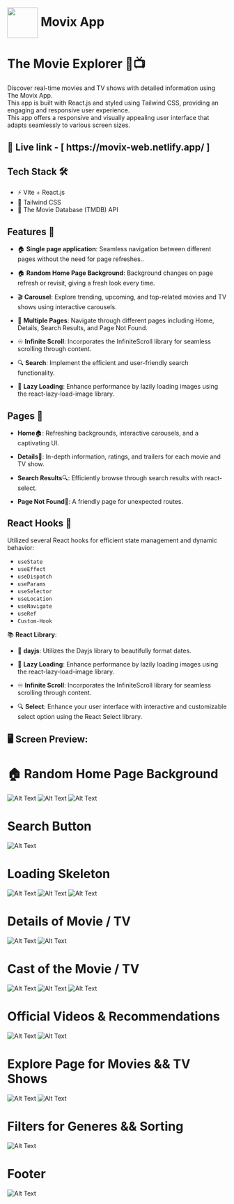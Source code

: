 
# <img  align="center" width= 70px  src="https://raw.githubusercontent.com/aniruddha-gade/Movix-app/main/src/assets/movix-logo.png">  Movix App

# The Movie Explorer 🍿📺

Discover real-time movies and TV shows with detailed information using The Movix App. <br/>
This app is built with React.js and styled using Tailwind CSS, providing an engaging and responsive user experience.  <br/>
This app offers a responsive and visually appealing user interface that adapts seamlessly to various screen sizes.



<h2>🔗 Live link - [  https://movix-web.netlify.app/  ]</h2>

## Tech Stack 🛠️

- ⚡ Vite + React.js
- 🎨 Tailwind CSS
- 🎥 The Movie Database (TMDB) API


## Features 🌟

- 🏠 **Single page application**: Seamless navigation between different pages without the need for page refreshes..
  
- 🏠 **Random Home Page Background**: Background changes on page refresh or revisit, giving a fresh look every time.
  
- 🎬 **Carousel**: Explore trending, upcoming, and top-related movies and TV shows using interactive carousels.
  
- 📄 **Multiple Pages**: Navigate through different pages including Home, Details, Search Results, and Page Not Found.
  
- ♾️ **Infinite Scroll**: Incorporates the InfiniteScroll library for seamless scrolling through content.
  
- 🔍 **Search**: Implement the efficient and user-friendly search functionality.
  
- 🚀 **Lazy Loading**: Enhance performance by lazily loading images using the react-lazy-load-image library.



  
## Pages 📑

- **Home**🏠: Refreshing backgrounds, interactive carousels, and a captivating UI.

- **Details**🎥: In-depth information, ratings, and trailers for each movie and TV show.

- **Search Results**🔍: Efficiently browse through search results with react-select.

- **Page Not Found**🚫: A friendly page for unexpected routes.


## React Hooks 🎣

Utilized several React hooks for efficient state management and dynamic behavior:

- `useState`
- `useEffect`
- `useDispatch`
- `useParams`
- `useSelector`
- `useLocation`
- `useNavigate`
- `useRef`
- `Custom-Hook`


📚 **React Library**:

- 📅 **dayjs**: Utilizes the Dayjs library to beautifully format dates.

- 🚀 **Lazy Loading**: Enhance performance by lazily loading images using the react-lazy-load-image library.

- ♾️ **Infinite Scroll**: Incorporates the InfiniteScroll library for seamless scrolling through content.

- 🔍 **Select**: Enhance your user interface with interactive and customizable select option using the React Select library.


##  🖥️ Screen Preview: 

# 🏠 Random Home Page Background 
 ![Alt Text](https://raw.githubusercontent.com/aniruddha-gade/Movix-App/main/screenshots/home1.png) 
  ![Alt Text](https://raw.githubusercontent.com/aniruddha-gade/Movix-App/main/screenshots/home2.png)
  ![Alt Text](https://raw.githubusercontent.com/aniruddha-gade/Movix-App/main/screenshots/home3.png)
  
# Search Button
  ![Alt Text](https://raw.githubusercontent.com/aniruddha-gade/Movix-App/main/screenshots/home4.png)


# Loading Skeleton
  ![Alt Text](https://raw.githubusercontent.com/aniruddha-gade/Movix-App/main/screenshots/img11.png)
  ![Alt Text](https://raw.githubusercontent.com/aniruddha-gade/Movix-App/main/screenshots/img1.png)
  ![Alt Text](https://raw.githubusercontent.com/aniruddha-gade/Movix-App/main/screenshots/img2.png)


  # Details of Movie / TV
![Alt Text](https://raw.githubusercontent.com/aniruddha-gade/Movix-App/main/screenshots/img3.png)
![Alt Text](https://raw.githubusercontent.com/aniruddha-gade/Movix-App/main/screenshots/img4.png)

# Cast of the Movie / TV
![Alt Text](https://raw.githubusercontent.com/aniruddha-gade/Movix-App/main/screenshots/img5.png)
![Alt Text](https://raw.githubusercontent.com/aniruddha-gade/Movix-App/main/screenshots/cast1.png)
![Alt Text](https://raw.githubusercontent.com/aniruddha-gade/Movix-App/main/screenshots/cast2.png)

# Official Videos & Recommendations
![Alt Text](https://raw.githubusercontent.com/aniruddha-gade/Movix-App/main/screenshots/img6.png)
![Alt Text](https://raw.githubusercontent.com/aniruddha-gade/Movix-App/main/screenshots/img7.png)


  # Explore Page for Movies && TV Shows
![Alt Text](https://raw.githubusercontent.com/aniruddha-gade/Movix-App/main/screenshots/img8.png)
![Alt Text](https://raw.githubusercontent.com/aniruddha-gade/Movix-App/main/screenshots/img9.png)

# Filters for Generes && Sorting
![Alt Text](https://raw.githubusercontent.com/aniruddha-gade/Movix-App/main/screenshots/img10.png)
  
# Footer
![Alt Text](https://raw.githubusercontent.com/aniruddha-gade/Movix-App/main/screenshots/footer.png)
